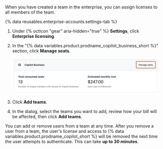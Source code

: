 When you have created a team in the enterprise, you can assign licenses to all members of the team.

{% data reusables.enterprise-accounts.settings-tab %}
1. Under {% octicon "gear" aria-hidden="true" %} **Settings**, click **Enterprise licensing**.
1. In the "{% data variables.product.prodname_copilot_business_short %}" section, click **Manage seats**.

   ![Screenshot of the "{% data variables.product.prodname_copilot_business_short %}" section. A button, labeled "Manage seats", is highlighted with an orange outline.](/assets/images/help/copilot/copilot-business-manage-seats.png)

1. Click **Add teams**.
1. In the dialog, select the teams you want to add, review how your bill will be affected, then click **Add teams**.

You can add or remove users from a team at any time. After you remove a user from a team, the user's license and access to {% data variables.product.prodname_copilot_short %} will be removed the next time the user attempts to authenticate. This can take **up to 30 minutes**.
